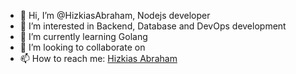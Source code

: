- 👋 Hi, I’m @HizkiasAbraham, Nodejs developer
- 👀 I’m interested in Backend, Database and DevOps development
- 🌱 I’m currently learning Golang
- 💞️ I’m looking to collaborate on 
- 📫 How to reach me: [Hizkias Abraham](https://www.upwork.com/fl/~014c1a72d54e721ce8)

<!---
HizkiasAbraham/HizkiasAbraham is a ✨ special ✨ repository because its `README.md` (this file) appears on your GitHub profile.
You can click the Preview link to take a look at your changes.
--->
